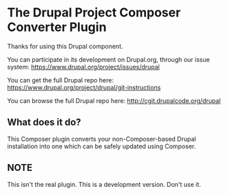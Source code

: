 The Drupal Project Composer Converter Plugin
============================================

Thanks for using this Drupal component.

You can participate in its development on Drupal.org, through our issue system:
https://www.drupal.org/project/issues/drupal

You can get the full Drupal repo here:
https://www.drupal.org/project/drupal/git-instructions

You can browse the full Drupal repo here:
http://cgit.drupalcode.org/drupal

What does it do?
----------------

This Composer plugin converts your non-Composer-based Drupal installation into
one which can be safely updated using Composer.

NOTE
----

This isn't the real plugin. This is a development version. Don't use it.

